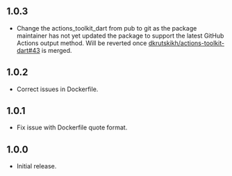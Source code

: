 ## 1.0.3
- Change the actions_toolkit_dart from pub to git as the package maintainer has not yet updated the package to support the latest GitHub Actions output method. Will be reverted once [dkrutskikh/actions-toolkit-dart#43](https://github.com/dkrutskikh/actions-toolkit-dart/pull/43) is merged.

## 1.0.2
- Correct issues in Dockerfile.

## 1.0.1
- Fix issue with Dockerfile quote format.

## 1.0.0
- Initial release.
